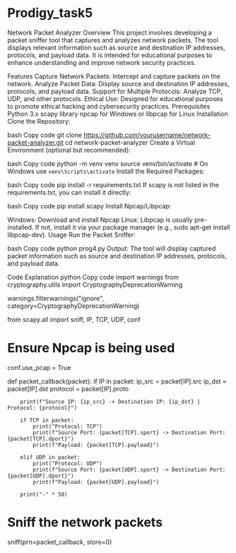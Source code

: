 # Prodigy_task5
Network Packet Analyzer
Overview
This project involves developing a packet sniffer tool that captures and analyzes network packets. The tool displays relevant information such as source and destination IP addresses, protocols, and payload data. It is intended for educational purposes to enhance understanding and improve network security practices.

Features
Capture Network Packets: Intercept and capture packets on the network.
Analyze Packet Data: Display source and destination IP addresses, protocols, and payload data.
Support for Multiple Protocols: Analyze TCP, UDP, and other protocols.
Ethical Use: Designed for educational purposes to promote ethical hacking and cybersecurity practices.
Prerequisites
Python 3.x
scapy library
npcap for Windows or libpcap for Linux
Installation
Clone the Repository:

bash
Copy code
git clone https://github.com/yourusername/network-packet-analyzer.git
cd network-packet-analyzer
Create a Virtual Environment (optional but recommended):

bash
Copy code
python -m venv venv
source venv/bin/activate  # On Windows use `venv\Scripts\activate`
Install the Required Packages:

bash
Copy code
pip install -r requirements.txt
If scapy is not listed in the requirements.txt, you can install it directly:

bash
Copy code
pip install scapy
Install Npcap/Libpcap:

Windows: Download and install Npcap
Linux: Libpcap is usually pre-installed. If not, install it via your package manager (e.g., sudo apt-get install libpcap-dev).
Usage
Run the Packet Sniffer:

bash
Copy code
python prog4.py
Output:
The tool will display captured packet information such as source and destination IP addresses, protocols, and payload data.

Code Explanation
python
Copy code
import warnings
from cryptography.utils import CryptographyDeprecationWarning

warnings.filterwarnings("ignore", category=CryptographyDeprecationWarning)

from scapy.all import sniff, IP, TCP, UDP, conf

# Ensure Npcap is being used
conf.use_pcap = True

def packet_callback(packet):
    if IP in packet:
        ip_src = packet[IP].src
        ip_dst = packet[IP].dst
        protocol = packet[IP].proto

        print(f"Source IP: {ip_src} -> Destination IP: {ip_dst} | Protocol: {protocol}")

        if TCP in packet:
            print("Protocol: TCP")
            print(f"Source Port: {packet[TCP].sport} -> Destination Port: {packet[TCP].dport}")
            print(f"Payload: {packet[TCP].payload}")
        
        elif UDP in packet:
            print("Protocol: UDP")
            print(f"Source Port: {packet[UDP].sport} -> Destination Port: {packet[UDP].dport}")
            print(f"Payload: {packet[UDP].payload}")
        
        print("-" * 50)

# Sniff the network packets
sniff(prn=packet_callback, store=0)
